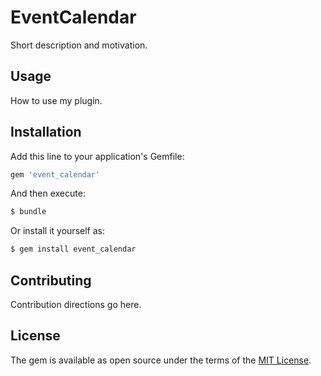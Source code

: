 # EventCalendar
Short description and motivation.

## Usage
How to use my plugin.

## Installation
Add this line to your application's Gemfile:

```ruby
gem 'event_calendar'
```

And then execute:
```bash
$ bundle
```

Or install it yourself as:
```bash
$ gem install event_calendar
```

## Contributing
Contribution directions go here.

## License
The gem is available as open source under the terms of the [MIT License](http://opensource.org/licenses/MIT).
